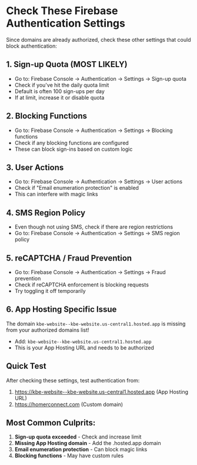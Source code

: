 # Check These Firebase Authentication Settings

Since domains are already authorized, check these other settings that could block authentication:

## 1. **Sign-up Quota** (MOST LIKELY)
- Go to: Firebase Console → Authentication → Settings → Sign-up quota
- Check if you've hit the daily quota limit
- Default is often 100 sign-ups per day
- If at limit, increase it or disable quota

## 2. **Blocking Functions**
- Go to: Firebase Console → Authentication → Settings → Blocking functions
- Check if any blocking functions are configured
- These can block sign-ins based on custom logic

## 3. **User Actions**
- Go to: Firebase Console → Authentication → Settings → User actions
- Check if "Email enumeration protection" is enabled
- This can interfere with magic links

## 4. **SMS Region Policy**
- Even though not using SMS, check if there are region restrictions
- Go to: Firebase Console → Authentication → Settings → SMS region policy

## 5. **reCAPTCHA / Fraud Prevention**
- Go to: Firebase Console → Authentication → Settings → Fraud prevention
- Check if reCAPTCHA enforcement is blocking requests
- Try toggling it off temporarily

## 6. **App Hosting Specific Issue**
The domain `kbe-website--kbe-website.us-central1.hosted.app` is missing from your authorized domains list!
- Add: `kbe-website--kbe-website.us-central1.hosted.app`
- This is your App Hosting URL and needs to be authorized

## Quick Test
After checking these settings, test authentication from:
1. https://kbe-website--kbe-website.us-central1.hosted.app (App Hosting URL)
2. https://homerconnect.com (Custom domain)

## Most Common Culprits:
1. **Sign-up quota exceeded** - Check and increase limit
2. **Missing App Hosting domain** - Add the .hosted.app domain
3. **Email enumeration protection** - Can block magic links
4. **Blocking functions** - May have custom rules